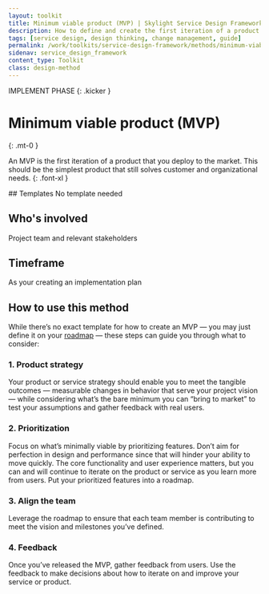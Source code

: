 ```yaml
---
layout: toolkit
title: Minimum viable product (MVP) | Skylight Service Design Framework
description: How to define and create the first iteration of a product that you deploy to the market.
tags: [service design, design thinking, change management, guide]
permalink: /work/toolkits/service-design-framework/methods/minimum-viable-product/
sidenav: service_design_framework
content_type: Toolkit
class: design-method
---
```


IMPLEMENT PHASE
{: .kicker }

# Minimum viable product (MVP)
{: .mt-0 }

An MVP is the first iteration of a product that you deploy to the market. This should be the simplest product that still solves customer and organizational needs.
{: .font-xl }

<div class="callout--tip callout--summary" markdown="1">
## Templates
No template needed

## Who's involved
Project team and relevant stakeholders

## Timeframe
As your creating an implementation plan
</div>

## How to use this method

While there’s no exact template for how to create an MVP — you may just define it on your [roadmap](/work/toolkits/service-design-framework/methods/roadmap/) — these steps can guide you through what to consider:

### 1. Product strategy

Your product or service strategy should enable you to meet the tangible outcomes — measurable changes in behavior that serve your project vision — while considering what’s the bare minimum you can “bring to market” to test your assumptions and gather feedback with real users.

### 2. Prioritization

Focus on what’s minimally viable by prioritizing features. Don’t aim for perfection in design and performance since that will hinder your ability to move quickly. The core functionality and user experience matters, but you can and will continue to iterate on the product or service as you learn more from users. Put your prioritized features into a roadmap.

### 3. Align the team

Leverage the roadmap to ensure that each team member is contributing to meet the vision and milestones you’ve defined.

### 4. Feedback

Once you’ve released the MVP, gather feedback from users. Use the feedback to make decisions about how to iterate on and improve your service or product.
